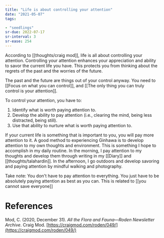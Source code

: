 ```yaml
---
title: "Life is about controlling your attention"
date: "2021-05-07"
tags:

- "seedlings"
sr-due: 2022-07-17
sr-interval: 3
sr-ease: 254
---
```


According to [[thoughts/craig mod]], life is all about controlling your attention. Controlling your attention enhances your appreciation and ability to savor the current life you have. This protects you from thinking about the regrets of the past and the worries of the future.

The past and the future are things out of your control anyway. You need to [[Focus on what you can control]], and [[The only thing you can truly control is your attention]].

To control your attention, you have to:

1. Identify what is worth paying attention to.
2. Develop the ability to pay attention (i.e., clearing the mind, being less distracted, being still).
3. Use that ability to nurture what is worth paying attention to.

If your current life is something that is important to you, you will pay more attention to it. A good method to experiencing Ginhawa is to develop attention to my own thoughts and environment. This is something I hope to accomplish in my daily routine. In the morning, I pay attention to my thoughts and develop them through writing in my [[Diary]] and [[thoughts/talahardin]]. In the afternoon, I go outdoors and develop savoring and paying attention by mindful walking and photography.

Take note: You don't have to pay attention to everything. You just have to be absolutely paying attention as best as you can. This is related to [[you cannot save everyone]]

# References

Mod, C. (2020, December 31). *All the Flora and Fauna—Roden Newsletter Archive*. Craig Mod. [https://craigmod.com/roden/049/](https://craigmod.com/roden/049/)